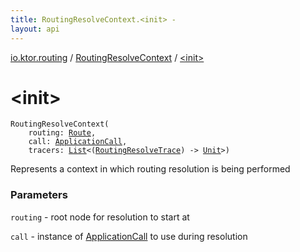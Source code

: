 ```yaml
---
title: RoutingResolveContext.<init> - 
layout: api
---
```


<div class='api-docs-breadcrumbs'><a href="../index.html">io.ktor.routing</a> / <a href="index.html">RoutingResolveContext</a> / <a href="./-init-.html">&lt;init&gt;</a></div>

# &lt;init&gt;

<div class="signature"><code><span class="identifier">RoutingResolveContext</span><span class="symbol">(</span><br/>&nbsp;&nbsp;&nbsp;&nbsp;<span class="parameterName" id="io.ktor.routing.RoutingResolveContext$<init>(io.ktor.routing.Route, io.ktor.application.ApplicationCall, kotlin.collections.List((kotlin.Function1((io.ktor.routing.RoutingResolveTrace, kotlin.Unit)))))/routing">routing</span><span class="symbol">:</span>&nbsp;<a href="../-route/index.html"><span class="identifier">Route</span></a><span class="symbol">, </span><br/>&nbsp;&nbsp;&nbsp;&nbsp;<span class="parameterName" id="io.ktor.routing.RoutingResolveContext$<init>(io.ktor.routing.Route, io.ktor.application.ApplicationCall, kotlin.collections.List((kotlin.Function1((io.ktor.routing.RoutingResolveTrace, kotlin.Unit)))))/call">call</span><span class="symbol">:</span>&nbsp;<a href="../../io.ktor.application/-application-call/index.html"><span class="identifier">ApplicationCall</span></a><span class="symbol">, </span><br/>&nbsp;&nbsp;&nbsp;&nbsp;<span class="parameterName" id="io.ktor.routing.RoutingResolveContext$<init>(io.ktor.routing.Route, io.ktor.application.ApplicationCall, kotlin.collections.List((kotlin.Function1((io.ktor.routing.RoutingResolveTrace, kotlin.Unit)))))/tracers">tracers</span><span class="symbol">:</span>&nbsp;<a href="https://kotlinlang.org/api/latest/jvm/stdlib/kotlin.collections/-list/index.html"><span class="identifier">List</span></a><span class="symbol">&lt;</span><span class="symbol">(</span><a href="../-routing-resolve-trace/index.html"><span class="identifier">RoutingResolveTrace</span></a><span class="symbol">)</span>&nbsp;<span class="symbol">-&gt;</span>&nbsp;<a href="https://kotlinlang.org/api/latest/jvm/stdlib/kotlin/-unit/index.html"><span class="identifier">Unit</span></a><span class="symbol">&gt;</span><span class="symbol">)</span></code></div>

Represents a context in which routing resolution is being performed

### Parameters

<code>routing</code> - root node for resolution to start at

<code>call</code> - instance of <a href="../../io.ktor.application/-application-call/index.html">ApplicationCall</a> to use during resolution